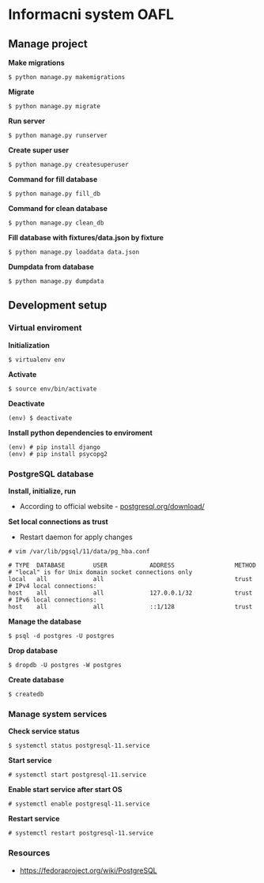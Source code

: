 # Informacni system OAFL



## Manage project

**Make migrations**  
```
$ python manage.py makemigrations
```

**Migrate**  
```
$ python manage.py migrate
```

**Run server**  
```
$ python manage.py runserver
```

**Create super user**  
```
$ python manage.py createsuperuser
```

**Command for fill database**  
```
$ python manage.py fill_db
```

**Command for clean database**  
```
$ python manage.py clean_db
```

**Fill database with fixtures/data.json by fixture**  
```
$ python manage.py loaddata data.json
```

**Dumpdata from database**  
```
$ python manage.py dumpdata
```



## Development setup


### Virtual enviroment

**Initialization**  
```
$ virtualenv env
```

**Activate**  
```
$ source env/bin/activate
```

**Deactivate**  
```
(env) $ deactivate
```

**Install python dependencies to enviroment**  
```
(env) # pip install django
(env) # pip install psycopg2
```


### PostgreSQL database

**Install, initialize, run**  
- According to official website - [postgresql.org/download/](https://www.postgresql.org/download/)

**Set local connections as trust**  
- Restart daemon for apply changes  
```
# vim /var/lib/pgsql/11/data/pg_hba.conf
```
```
# TYPE  DATABASE        USER            ADDRESS                 METHOD
# "local" is for Unix domain socket connections only
local   all             all                                     trust
# IPv4 local connections:
host    all             all             127.0.0.1/32            trust
# IPv6 local connections:
host    all             all             ::1/128                 trust
```

**Manage the database**  
```
$ psql -d postgres -U postgres
```

**Drop database**  
```
$ dropdb -U postgres -W postgres
```

**Create database**  
```
$ createdb
```



### Manage system services

**Check service status**  
```
$ systemctl status postgresql-11.service
```

**Start service**  
```
# systemctl start postgresql-11.service
```

**Enable start service after start OS**  
```
# systemctl enable postgresql-11.service
```

**Restart service**  
```
# systemctl restart postgresql-11.service
```



### Resources
- https://fedoraproject.org/wiki/PostgreSQL  
